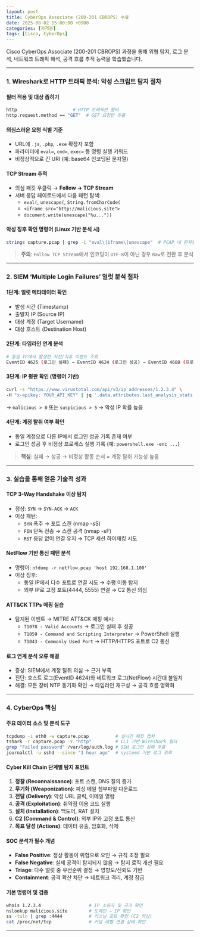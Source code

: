 ```yaml
---
layout: post
title: CyberOps Associate (200-201 CBROPS) 수료
date: 2025-08-02 15:00:00 +0900
categories: [자격증]
tags: [Cisco, CyberOps]
---
```


Cisco CyberOps Associate (200-201 CBROPS) 과정을 통해 위협 탐지, 로그 분석, 네트워크 트래픽 해석, 공격 흐름 추적 능력을 학습했습니다.

---

### 1. Wireshark로 HTTP 트래픽 분석: 악성 스크립트 탐지 절차

#### 필터 적용 및 대상 좁히기
```bash
http                     # HTTP 트래픽만 필터
http.request.method == "GET"  # GET 요청만 추출
```

#### 의심스러운 요청 식별 기준
- URL에 `.js`, `.php`, `.exe` 확장자 포함
- 파라미터에 `eval=`, `cmd=`, `exec=` 등 명령 실행 키워드
- 비정상적으로 긴 URI (예: base64 인코딩된 문자열)

#### TCP Stream 추적
- 의심 패킷 우클릭 → **Follow → TCP Stream**
- 서버 응답 페이로드에서 다음 패턴 탐색:
  - `eval(`, `unescape(`, `String.fromCharCode(`
  - `<iframe src="http://malicious.site">`
  - `document.write(unescape("%u..."))`

#### 악성 징후 확인 명령어 (Linux 기반 분석 시)
```bash
strings capture.pcap | grep -i "eval\|iframe\|unescape"  # PCAP 내 문자열 스캔
```

> **주의**: `Follow TCP Stream`에서 인코딩이 `UTF-8`이 아닌 경우 `Raw`로 전환 후 분석

---

### 2. SIEM ‘Multiple Login Failures’ 얼럿 분석 절차

#### 1단계: 얼럿 메타데이터 확인
- 발생 시간 (Timestamp)
- 출발지 IP (Source IP)
- 대상 계정 (Target Username)
- 대상 호스트 (Destination Host)

#### 2단계: 타임라인 연계 분석
```bash
# 동일 IP에서 발생한 직전/직후 이벤트 조회
EventID 4625 (로그인 실패) → EventID 4624 (로그인 성공) → EventID 4688 (프로세스 생성)
```

#### 3단계: IP 평판 확인 (명령어 기반)
```bash
curl -s "https://www.virustotal.com/api/v3/ip_addresses/1.2.3.4" \
-H "x-apikey: YOUR_API_KEY" | jq '.data.attributes.last_analysis_stats'
```
→ `malicious > 0` 또는 `suspicious > 5` → 악성 IP 확률 높음

#### 4단계: 계정 탈취 여부 확인
- 동일 계정으로 다른 IP에서 로그인 성공 기록 존재 여부
- 로그인 성공 후 비정상 프로세스 실행 기록 (예: `powershell.exe -enc ...`)

> **핵심**: 실패 → 성공 → 비정상 활동 순서 = 계정 탈취 가능성 높음

---

### 3. 실습을 통해 얻은 기술적 성과

#### TCP 3-Way Handshake 이상 탐지
- 정상: `SYN` → `SYN-ACK` → `ACK`
- 이상 패턴:
  - `SYN` 폭주 → 포트 스캔 (nmap -sS)
  - `FIN` 단독 전송 → 스캔 공격 (nmap -sF)
  - `RST` 응답 없이 연결 유지 → TCP 세션 하이재킹 시도

#### NetFlow 기반 통신 패턴 분석
- 명령어: `nfdump -r netflow.pcap 'host 192.168.1.100'`
- 이상 징후:
  - 동일 IP에서 다수 포트로 연결 시도 → 수평 이동 탐지
  - 외부 IP로 고정 포트(4444, 5555) 연결 → C2 통신 의심

#### ATT&CK TTPs 매핑 실습
- 탐지된 이벤트 → MITRE ATT&CK 매핑 예시:
  - `T1078 - Valid Accounts` → 로그인 실패 후 성공
  - `T1059 - Command and Scripting Interpreter` → PowerShell 실행
  - `T1043 - Commonly Used Port` → HTTP/HTTPS 포트로 C2 통신

#### 로그 연계 분석 오류 해결
- 증상: SIEM에서 계정 탈취 의심 → 근거 부족
- 진단: 호스트 로그(EventID 4624)와 네트워크 로그(NetFlow) 시간대 불일치
- 해결: 모든 장비 NTP 동기화 확인 → 타임라인 재구성 → 공격 흐름 명확화

---

### 4. CyberOps 핵심

#### 주요 데이터 소스 및 분석 도구
```bash
tcpdump -i eth0 -w capture.pcap          # 실시간 패킷 캡처
tshark -r capture.pcap -Y "http"         # CLI 기반 Wireshark 필터
grep "Failed password" /var/log/auth.log # SSH 로그인 실패 추출
journalctl -u sshd --since "1 hour ago"  # systemd 기반 로그 조회
```

#### Cyber Kill Chain 단계별 탐지 포인트
1. **정찰 (Reconnaissance)**: 포트 스캔, DNS 질의 증가
2. **무기화 (Weaponization)**: 피싱 메일 첨부파일 다운로드
3. **전달 (Delivery)**: 악성 URL 클릭, 이메일 열람
4. **공격 (Exploitation)**: 취약점 이용 코드 실행
5. **설치 (Installation)**: 백도어, RAT 설치
6. **C2 (Command & Control)**: 외부 IP와 고정 포트 통신
7. **목표 달성 (Actions)**: 데이터 유출, 암호화, 삭제

#### SOC 분석가 필수 개념
- **False Positive**: 정상 활동이 위협으로 오인 → 규칙 조정 필요
- **False Negative**: 실제 공격이 탐지되지 않음 → 탐지 로직 개선 필요
- **Triage**: 다수 얼럿 중 우선순위 결정 → 영향도/신뢰도 기반
- **Containment**: 공격 확산 차단 → 네트워크 격리, 계정 잠금

#### 기본 명령어 및 검증
```bash
whois 1.2.3.4                  # IP 소유자 및 국가 확인
nslookup malicious.site        # 도메인 → IP 확인
ss -tuln | grep :4444          # 리스닝 포트 확인 (C2 의심)
cat /proc/net/tcp              # 커널 레벨 연결 상태 확인
```

<hr class="short-rule">